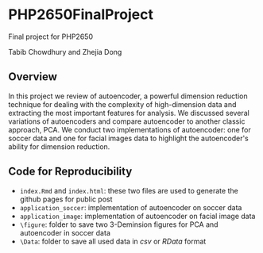 # PHP2650FinalProject
Final project for PHP2650

Tabib Chowdhury and Zhejia Dong


## Overview

In this project we review of autoencoder, a powerful dimension reduction technique for dealing with the complexity of high-dimension data and extracting the most important features for analysis. We discussed several variations of autoencoders and compare autoencoder to another classic approach, PCA. We conduct two implementations of autoencoder: one for soccer data and one for facial images data to highlight the autoencoder's ability for dimension reduction.

## Code for Reproducibility

* `index.Rmd` and `index.html`: these two files are used to generate the github pages for public post
* `application_soccer`: implementation of autoencoder on soccer data
* `application_image`: implementation of autoencoder on facial image data
* `\figure`: folder to save two 3-Deminsion figures for PCA and autoencoder in soccer data
* `\Data`: folder to save all used data in *csv* or *RData* format
